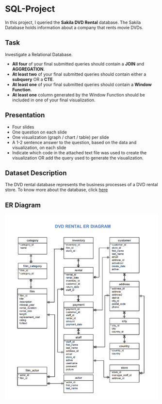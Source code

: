 # SQL-Project
In this project, I queried the __Sakila DVD Rental__ database. The Sakila Database holds information about a company that rents movie DVDs.

## Task
Investigate a Relational Database.
- __All four__ of your final submitted queries should contain a __JOIN__ and __AGGREGATION__.
- __At least two__ of your final submitted queries should contain either a __subquery__ OR a __CTE__.
- __At least one__ of your final submitted queries should contain a __Window Function__.
- __At least one__ column generated by the Window Function should be included in one of your final visualization.

## Presentation
- Four slides
- One question on each slide
- One visualization (graph / chart / table) per slide
- A 1-2 sentence answer to the question, based on the data and visualization, on each slide
- Indicate which code in the attached text file was used to create the visualization OR add the query used to generate the visualization.

## Dataset Description
The DVD rental database represents the business processes of a DVD rental store. To know more about the database, click [here](https://www.postgresqltutorial.com/postgresql-getting-started/postgresql-sample-database/)

## ER Diagram
![Entity Relationship Diagram for the Database Analysed](/dvd-rental-erd.png)
